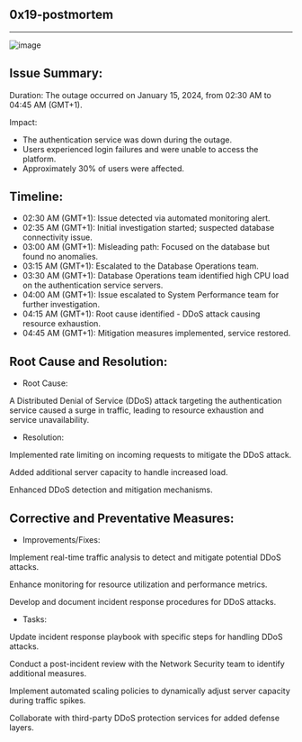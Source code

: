 0x19-postmortem
---------------
___________________________
![image](https://github.com/HalimaEla59/alx-system_engineering-devops/assets/86242444/72eaede8-6c17-4b82-8d9f-616838f79c61)

Issue Summary:
--------------

Duration: The outage occurred on January 15, 2024, from 02:30 AM to 04:45 AM (GMT+1).

Impact:

 - The authentication service was down during the outage.
 - Users experienced login failures and were unable to access the platform.
 - Approximately 30% of users were affected.

Timeline:
---------

 - 02:30 AM (GMT+1): Issue detected via automated monitoring alert.
 - 02:35 AM (GMT+1): Initial investigation started; suspected database connectivity issue.
 - 03:00 AM (GMT+1): Misleading path: Focused on the database but found no anomalies.
 - 03:15 AM (GMT+1): Escalated to the Database Operations team.
 - 03:30 AM (GMT+1): Database Operations team identified high CPU load on the authentication service servers.
 - 04:00 AM (GMT+1): Issue escalated to System Performance team for further investigation.
 - 04:15 AM (GMT+1): Root cause identified - DDoS attack causing resource exhaustion.
 - 04:45 AM (GMT+1): Mitigation measures implemented, service restored.

Root Cause and Resolution:
--------------------------

 - Root Cause:

A Distributed Denial of Service (DDoS) attack targeting the authentication service caused a surge in traffic, leading to resource exhaustion and service unavailability.

 - Resolution:

Implemented rate limiting on incoming requests to mitigate the DDoS attack.

Added additional server capacity to handle increased load.

Enhanced DDoS detection and mitigation mechanisms.

Corrective and Preventative Measures:
-------------------------------------

 - Improvements/Fixes:

Implement real-time traffic analysis to detect and mitigate potential DDoS attacks.

Enhance monitoring for resource utilization and performance metrics.

Develop and document incident response procedures for DDoS attacks.

 - Tasks:

Update incident response playbook with specific steps for handling DDoS attacks.

Conduct a post-incident review with the Network Security team to identify additional measures.

Implement automated scaling policies to dynamically adjust server capacity during traffic spikes.

Collaborate with third-party DDoS protection services for added defense layers.

